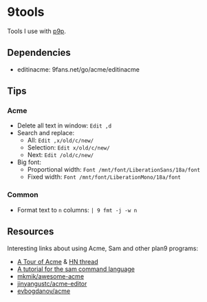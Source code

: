 # 9tools

Tools I use with [p9p](https://github.com/9fans/plan9port).

## Dependencies

- editinacme: 9fans.net/go/acme/editinacme

## Tips

### Acme

- Delete all text in window: `Edit ,d`
- Search and replace:
	- All: `Edit ,x/old/c/new/`
	- Selection: `Edit x/old/c/new/`
	- Next: `Edit /old/c/new/`
- Big font:
	- Proportional width: `Font /mnt/font/LiberationSans/18a/font`
	- Fixed width: `Font /mnt/font/LiberationMono/18a/font`

### Common

- Format text to `n` columns: `| 9 fmt -j -w n`

## Resources

Interesting links about using Acme, Sam and other plan9 programs:

- [A Tour of Acme](https://research.swtch.com/acme) & [HN thread](https://news.ycombinator.com/item?id=10957576)
- [A tutorial for the sam command language](http://doc.cat-v.org/bell_labs/sam_lang_tutorial/sam_tut.pdf)
- [mkmik/awesome-acme](https://github.com/mkmik/awesome-acme)
- [jinyangustc/acme-editor](https://github.com/jinyangustc/acme-editor)
- [evbogdanov/acme](https://github.com/evbogdanov/acme)
